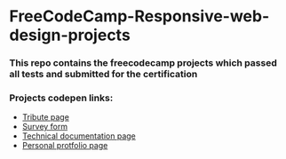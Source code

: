 # FreeCodeCamp-Responsive-web-design-projects
### This repo contains the freecodecamp projects which passed all tests and submitted for the certification

### Projects codepen links:

- [Tribute page](https://codepen.io/Pratham82/pen/YzyLMmB)
- [Survey form](https://codepen.io/Pratham82/pen/bGVKMrJ)
- [Technical documentation page ](https://codepen.io/Pratham82/pen/GRpXByo)
- [Personal protfolio page](https://codepen.io/Pratham82/pen/MWaPPJY)
